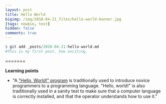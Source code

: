 ```yaml
---
layout: post
title: Hello World
bigimg: /img/2018-04-21_files/hello-world-banner.jpg
[tags: newbie, test]
hidden: false
comments: true
---
```


```r
$ git add _posts/2018-04-21-hello-world.md
#This is my first post, how exciting.
```

=======

**Learning points**

* "A ["Hello, World!" program](https://en.wikipedia.org/wiki/%22Hello,_World!%22_program) is traditionally used to introduce novice programmers to a programming language. "Hello, world!" is also traditionally used in a sanity test to make sure that a computer language is correctly installed, and that the operator understands how to use it."
